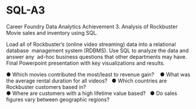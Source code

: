 # SQL-A3
Career Foundry Data Analytics Achievement 3. Analysis of Rockbuster Movie sales and inventory using SQL.

Load   all   of   Rockbuster’s (online video streaming)  data   into   a   relational   database   management   system   (RDBMS). 
Use   SQL  to   analyze   the   data   and   answer   any   ad-hoc   business   questions   that   other   departments   may   have.  
Final Powerpoint presentation with key visualizations and results.

● Which   movies   contributed   the   most/least   to   revenue   gain?     
● What   was   the   average   rental   duration   for   all   videos?   
● Which   countries   are   Rockbuster   customers   based   in?  
● Where   are   customers   with   a   high   lifetime   value   based?   
● Do   sales   figures   vary   between   geographic   regions?
